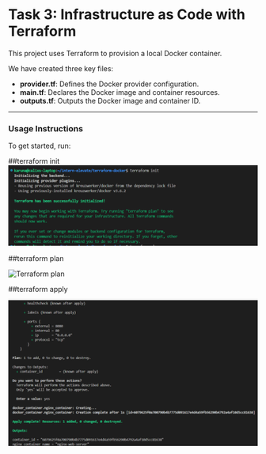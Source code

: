 # Task 3: Infrastructure as Code with Terraform

This project uses Terraform to provision a local Docker container.

We have created three key files:

- **provider.tf**: Defines the Docker provider configuration.
- **main.tf**: Declares the Docker image and container resources.
- **outputs.tf**: Outputs the Docker image and container ID.

---

### Usage Instructions

To get started, run:

##terraform init
![Terraform init](terraform-init.png)

##terraform plan

![Terraform plan](terraform-paln.png)

##terraform apply

![Terraform apply](terraform-apply.png)

